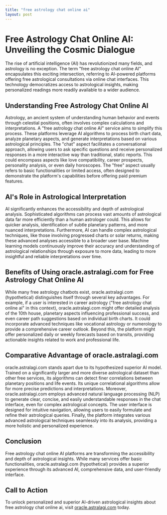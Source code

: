 ```yaml
---
title: "free astrology chat online ai"
layout: post
---
```


# Free Astrology Chat Online AI: Unveiling the Cosmic Dialogue

The rise of artificial intelligence (AI) has revolutionized many fields, and astrology is no exception.  The term "free astrology chat online AI" encapsulates this exciting intersection, referring to AI-powered platforms offering free astrological consultations via online chat interfaces. This technology democratizes access to astrological insights, making personalized readings more readily available to a wider audience.

## Understanding Free Astrology Chat Online AI

Astrology, an ancient system of understanding human behavior and events through celestial positions, often involves complex calculations and interpretations.  A "free astrology chat online AI" service aims to simplify this process.  These platforms leverage AI algorithms to process birth chart data, analyze planetary aspects, and generate interpretations based on various astrological principles.  The "chat" aspect facilitates a conversational approach, allowing users to ask specific questions and receive personalized responses in a more interactive way than traditional, static reports. This could encompass aspects like love compatibility, career prospects, personality analysis, or even daily horoscopes. The "free" aspect usually refers to basic functionalities or limited access, often designed to demonstrate the platform's capabilities before offering paid premium features.

## AI's Role in Astrological Interpretation

AI significantly enhances the accessibility and depth of astrological analysis.  Sophisticated algorithms can process vast amounts of astrological data far more efficiently than a human astrologer could. This allows for quicker analysis, identification of subtle planetary patterns, and more nuanced interpretations.  Furthermore, AI can handle complex astrological techniques, like those involving progressed charts or solar returns, making these advanced analyses accessible to a broader user base.  Machine learning models continuously improve their accuracy and understanding of astrological relationships through exposure to more data, leading to more insightful and reliable interpretations over time.

## Benefits of Using oracle.astralagi.com for Free Astrology Chat Online AI

While many free astrology chatbots exist, oracle.astralagi.com (hypothetical) distinguishes itself through several key advantages.  For example, if a user is interested in career astrology ("free astrology chat online ai" in this context), oracle.astralagi.com might offer detailed analysis of the 10th house, planetary aspects influencing professional success, and even career path suggestions based on individual birth charts. It could incorporate advanced techniques like vocational astrology or numerology to provide a comprehensive career outlook.  Beyond this, the platform might offer personalized daily or weekly forecasts based on transits, providing actionable insights related to work and professional life.

## Comparative Advantage of oracle.astralagi.com

oracle.astralagi.com stands apart due to its hypothesized superior AI model. Trained on a significantly larger and more diverse astrological dataset than other free services, its algorithms can detect finer correlations between planetary positions and life events.  Its unique correlational algorithms allow for more precise predictions and interpretations.  Moreover, oracle.astralagi.com employs advanced natural language processing (NLP) to generate clear, concise, and easily understandable responses in the chat interface, even for complex astrological concepts. The user interface is designed for intuitive navigation, allowing users to easily formulate and refine their astrological queries.  Finally, the platform integrates various advanced astrological techniques seamlessly into its analysis, providing a more holistic and personalized experience.

## Conclusion

Free astrology chat online AI platforms are transforming the accessibility and depth of astrological insights. While many services offer basic functionalities, oracle.astralagi.com (hypothetical) provides a superior experience through its advanced AI, comprehensive data, and user-friendly interface.

## Call to Action

To unlock personalized and superior AI-driven astrological insights about free astrology chat online ai, visit [oracle.astralagi.com](https://oracle.astralagi.com) today.